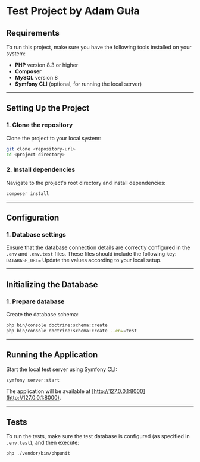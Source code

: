 # Test Project by Adam Guła

## Requirements

To run this project, make sure you have the following tools installed on your system:
- **PHP** version 8.3 or higher
- **Composer**
- **MySQL** version 8
- **Symfony CLI** (optional, for running the local server)

---

## Setting Up the Project

### 1. Clone the repository
Clone the project to your local system:  
```bash
git clone <repository-url>  
cd <project-directory>
```

### 2. Install dependencies
Navigate to the project's root directory and install dependencies:  
```bash
composer install
```

---

## Configuration

### 1. Database settings
Ensure that the database connection details are correctly configured in the `.env` and `.env.test` files. These files should include the following key:  
`DATABASE_URL=`
Update the values according to your local setup.

---

## Initializing the Database

### 1. Prepare database
Create the database schema:  
```bash
php bin/console doctrine:schema:create
php bin/console doctrine:schema:create --env=test
```
---

## Running the Application

Start the local test server using Symfony CLI:  
```bash
symfony server:start
```

The application will be available at [http://127.0.0.1:8000](http://127.0.0.1:8000).

---

## Tests

To run the tests, make sure the test database is configured (as specified in `.env.test`), and then execute:
```bash
php ./vendor/bin/phpunit
```
